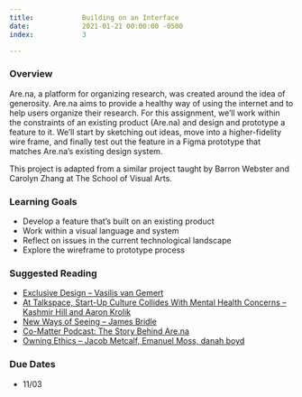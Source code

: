 ```yaml
---
title:            Building on an Interface
date:             2021-01-21 00:00:00 -0500
index:            3

---
```


### Overview
<p style="clear: both;">
  Are.na, a platform for organizing research, was created around the idea of generosity. Are.na aims to provide a healthy way of using the internet and to help users organize their research. For this assignment, we’ll work within the constraints of an existing product (Are.na) and design and prototype a feature to it. We’ll start by sketching out ideas, move into a higher-fidelity wire frame, and finally test out the feature in a Figma prototype that matches Are.na’s existing design system.
</p>
<p>
  This project is adapted from a similar project taught by Barron Webster and Carolyn Zhang at The School of Visual Arts.
</p>

### Learning Goals
- Develop a feature that&rsquo;s built on an existing product
- Work within a visual language and system
- Reflect on issues in the current technological landscape
- Explore the wireframe to prototype process

### Suggested Reading
- <a href="https://exclusive-design.vasilis.nl/" target="_blank">Exclusive Design – Vasilis van Gemert</a>
- <a href="https://www.nytimes.com/2020/08/07/technology/talkspace.html" target="_blank">At Talkspace, Start-Up Culture Collides With Mental Health Concerns – Kashmir Hill and Aaron Krolik</a>
- <a href="http://jamesbridle.com/new-ways-of-seeing" target="_blank">New Ways of Seeing – James Bridle</a>
- <a href="https://co-matter.com/work/charles-broskoski-the-story-behind-are-na">Co-Matter Podcast: The Story Behind Are.na</a>
- <a href="../assets/readings/ethics.pdf" target="_blank">Owning Ethics – Jacob Metcalf, Emanuel Moss, danah boyd</a>


### Due Dates
- 11/03